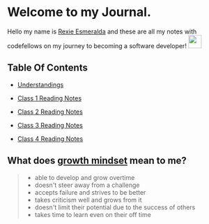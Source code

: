 # Welcome to my Journal.

Hello my name is [Rexie Esmeralda](https://github.com/esmerexie) and these are all my notes with codefellows on my journey to becoming a software developer! <img src="https://img.icons8.com/office/344/code.png" width="30" height="30">

## Table Of Contents
- [Understandings](https://esmerexie.github.io/reading-notes/Understandings)

- [Class 1 Reading Notes](https://esmerexie.github.io/reading-notes/class1)

- [Class 2 Reading Notes](https://esmerexie.github.io/reading-notes/class2)

- [Class 3 Reading Notes](https://esmerexie.github.io/reading-notes/class3)

- [Class 4 Reading Notes](https://esmerexie.github.io/reading-notes/class4)

## What does [growth mindset](https://www.atlassian.com/blog/inside-atlassian/growth-mindset) mean to me?

> - able to develop and grow overtime
> - doesn't steer away from a challenge  
> - accepts failure and strives to be better
> - takes criticism well and grows from it
> - doesn't limit their potential due to the success of others  
> - takes time to learn even on their off time